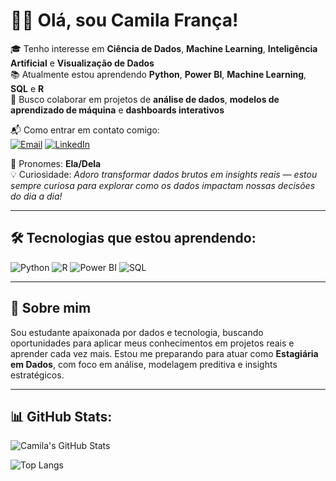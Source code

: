 # 👩‍💻 Olá, sou Camila França!

🎓 Tenho interesse em **Ciência de Dados**, **Machine Learning**, **Inteligência Artificial** e **Visualização de Dados**  
📚 Atualmente estou aprendendo **Python**, **Power BI**, **Machine Learning**, **SQL** e **R**  
🚀 Busco colaborar em projetos de **análise de dados**, **modelos de aprendizado de máquina** e **dashboards interativos**  

📬 Como entrar em contato comigo:  
[![Email](https://img.shields.io/badge/-Email-D14836?style=flat-square&logo=gmail&logoColor=white)](mailto:seuemail@gmail.com)
[![LinkedIn](https://img.shields.io/badge/-LinkedIn-0077B5?style=flat-square&logo=linkedin&logoColor=white)](https://www.linkedin.com/in/camila-fran%C3%A7a-9833791bb/)

👩 Pronomes: **Ela/Dela**  
💡 Curiosidade: *Adoro transformar dados brutos em insights reais — estou sempre curiosa para explorar como os dados impactam nossas decisões do dia a dia!*

---

## 🛠️ Tecnologias que estou aprendendo:
![Python](https://img.shields.io/badge/-Python-3776AB?style=flat-square&logo=python&logoColor=white)
![R](https://img.shields.io/badge/-R-276DC3?style=flat-square&logo=r&logoColor=white)
![Power BI](https://img.shields.io/badge/-Power%20BI-F2C811?style=flat-square&logo=powerbi&logoColor=black)
![SQL](https://img.shields.io/badge/-SQL-4479A1?style=flat-square&logo=postgresql&logoColor=white)

---

## 🧠 Sobre mim

Sou estudante apaixonada por dados e tecnologia, buscando oportunidades para aplicar meus conhecimentos em projetos reais e aprender cada vez mais. Estou me preparando para atuar como **Estagiária em Dados**, com foco em análise, modelagem preditiva e insights estratégicos.

---

## 📊 GitHub Stats:
![Camila's GitHub Stats](https://github-readme-stats.vercel.app/api?username=CamilaLoranne&show_icons=true&theme=radical)

![Top Langs](https://github-readme-stats.vercel.app/api/top-langs/?username=CamilaLoranne&layout=compact&theme=radical)

